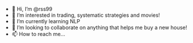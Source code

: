 - 👋 Hi, I’m @rss99
- 👀 I’m interested in trading, systematic strategies and movies!
- 🌱 I’m currently learning NLP
- 💞️ I’m looking to collaborate on anything that helps me buy a new house!
- 📫 How to reach me...

<!---
rss99/rss99 is a ✨ special ✨ repository because its `README.md` (this file) appears on your GitHub profile.
You can click the Preview link to take a look at your changes.
--->
